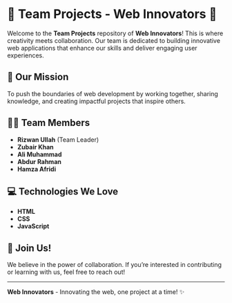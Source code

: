 # 🌟 Team Projects - Web Innovators 🌟

Welcome to the **Team Projects** repository of **Web Innovators**! This is where creativity meets collaboration. Our team is dedicated to building innovative web applications that enhance our skills and deliver engaging user experiences.

## 🚀 Our Mission
To push the boundaries of web development by working together, sharing knowledge, and creating impactful projects that inspire others.

## 👨‍💻 Team Members
- **Rizwan Ullah** (Team Leader)
- **Zubair Khan**
- **Ali Muhammad**
- **Abdur Rahman**
- **Hamza Afridi**

## 💻 Technologies We Love
- **HTML**
- **CSS**
- **JavaScript**

## 🤝 Join Us!
We believe in the power of collaboration. If you’re interested in contributing or learning with us, feel free to reach out!


---

**Web Innovators** - Innovating the web, one project at a time! ✨
